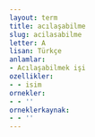 ```yaml
---
layout: term
title: acılaşabilme
slug: acilasabilme
letter: A
lisan: Türkçe
anlamlar:
- Acılaşabilmek işi
ozellikler:
- - isim
ornekler:
- - ''
orneklerkaynak:
- - ''
---
```


